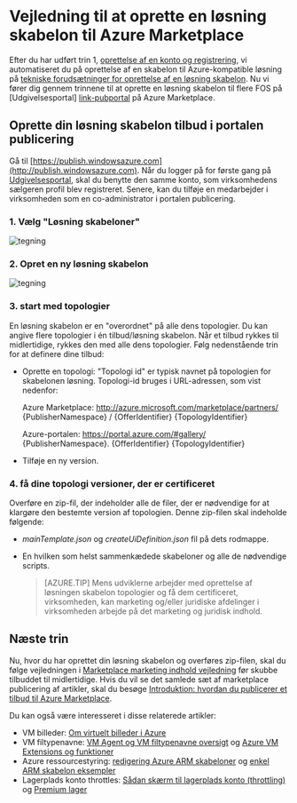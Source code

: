 <properties
   pageTitle="Vejledning i at oprette en løsning skabelon på Marketplace | Microsoft Azure"
   description="Detaljerede oplysninger om, hvordan du opretter, bekræfte og installerer en Multi-VM billede løsning skabelon til køb på Azure Marketplace."
   services="marketplace-publishing"
   documentationCenter=""
   authors="HannibalSII"
   manager="hascipio"
   editor=""/>

   <tags
      ms.service="marketplace"
      ms.devlang="na"
      ms.topic="article"
      ms.tgt_pltfrm="na"
      ms.workload="na"
      ms.date="07/27/2016"
      ms.author="hascipio; v-divte" />

# <a name="guide-to-create-a-solution-template-for-azure-marketplace"></a>Vejledning til at oprette en løsning skabelon til Azure Marketplace
Efter du har udført trin 1, [oprettelse af en konto og registrering][link-acct-creation], vi automatiseret du på oprettelse af en skabelon til Azure-kompatible løsning på [tekniske forudsætninger for oprettelse af en løsning skabelon](marketplace-publishing-solution-template-creation-prerequisites.md). Nu vi fører dig gennem trinnene til at oprette en løsning skabelon til flere FOS på [Udgivelsesportal] [ link-pubportal] på Azure Marketplace.

## <a name="create-your-solution-template-offer-in-the-publishing-portal"></a>Oprette din løsning skabelon tilbud i portalen publicering
Gå til [https://publish.windowsazure.com](http://publish.windowsazure.com). Når du logger på for første gang på [Udgivelsesportal](https://publish.windowsazure.com/), skal du benytte den samme konto, som virksomhedens sælgeren profil blev registreret. Senere, kan du tilføje en medarbejder i virksomheden som en co-administrator i portalen publicering.

### <a name="1-select-solution-templates"></a>1. Vælg "Løsning skabeloner"

  ![tegning][img-pubportal-menu-sol-templ]

### <a name="2-create-a-new-solution-template"></a>2. Opret en ny løsning skabelon

  ![tegning][img-pubportal-sol-templ-new]

### <a name="3-start-with-topologies"></a>3. start med topologier
En løsning skabelon er en "overordnet" på alle dens topologier. Du kan angive flere topologier i én tilbud/løsning skabelon. Når et tilbud rykkes til midlertidige, rykkes den med alle dens topologier. Følg nedenstående trin for at definere dine tilbud:     

- Oprette en topologi: "Topologi id" er typisk navnet på topologien for skabelonen løsning. Topologi-id bruges i URL-adressen, som vist nedenfor:

  Azure Marketplace: http://azure.microsoft.com/marketplace/partners/ {PublisherNamespace} / {OfferIdentifier} {TopologyIdentifier}

  Azure-portalen: https://portal.azure.com/#gallery/ {PublisherNamespace}. {OfferIdentifier} {TopologyIdentifier}

- Tilføje en ny version.

### <a name="4-get-your-topology-versions-certified"></a>4. få dine topologi versioner, der er certificeret
Overføre en zip-fil, der indeholder alle de filer, der er nødvendige for at klargøre den bestemte version af topologien. Denne zip-filen skal indeholde følgende:

- *mainTemplate.json* og *createUiDefinition.json* fil på dets rodmappe.
- En hvilken som helst sammenkædede skabeloner og alle de nødvendige scripts.

  > [AZURE.TIP] Mens udviklerne arbejder med oprettelse af løsningen skabelon topologier og få dem certificeret, virksomheden, kan marketing og/eller juridiske afdelinger i virksomheden arbejde på det marketing og juridisk indhold.

## <a name="next-steps"></a>Næste trin
Nu, hvor du har oprettet din løsning skabelon og overføres zip-filen, skal du følge vejledningen i [Marketplace marketing indhold vejledning](marketplace-publishing-push-to-staging.md) før skubbe tilbuddet til midlertidige. Hvis du vil se det samlede sæt af marketplace publicering af artikler, skal du besøge [Introduktion: hvordan du publicerer et tilbud til Azure Marketplace](marketplace-publishing-getting-started.md).

Du kan også være interesseret i disse relaterede artikler:

- VM billeder: [Om virtuelt billeder i Azure](https://msdn.microsoft.com/library/azure/dn790290.aspx)
- VM filtypenavne: [VM Agent og VM filtypenavne oversigt](https://msdn.microsoft.com/library/azure/dn832621.aspx) og [Azure VM Extensions og funktioner](https://msdn.microsoft.com/library/azure/dn606311.aspx)
- Azure ressourcestyring: [redigering Azure ARM skabeloner](../resource-group-authoring-templates.md) og [enkel ARM skabelon eksempler](https://github.com/rjmax/ArmExamples)
- Lagerplads konto throttles: [Sådan skærm til lagerplads konto (throttling)](http://blogs.msdn.com/b/mast/archive/2014/08/02/how-to-monitor-for-storage-account-throttling.aspx) og [Premium lager](../storage/storage-premium-storage.md#scalability-and-performance-targets-when-using-premium-storage)

[img-pubportal-menu-sol-templ]:media/marketplace-publishing-solution-template-creation/pubportal-menu-solution-templates.png
[img-pubportal-sol-templ-new]:media/marketplace-publishing-solution-template-creation/pubportal-solution-template-new.png
[link-acct-creation]:marketplace-publishing-accounts-creation-registration.md
[link-pubportal]:https://publish.windowsazure.com
